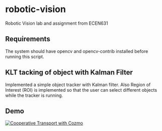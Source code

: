 # robotic-vision
Robotic Vision lab and assignment from ECEN631


## Requirements
The system should have opencv and opencv-contrib installed before running this script.

## KLT tacking of object with Kalman Filter
Implemented a simple object tracker with Kalman filter. Also Region of Interest (ROI) is implemented so that the user can select different objects while the tracker is running.

## Demo
[![Cooperative Transport with Cozmo](https://i.ytimg.com/vi/YvUupBMto_g/hqdefault.jpg)](https://www.youtube.com/watch?v=YvUupBMto_g "KLT Tracking with Kalman Filter")
